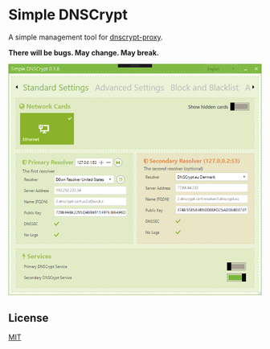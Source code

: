 # Simple DNSCrypt

A simple management tool for [dnscrypt-proxy](https://github.com/jedisct1/dnscrypt-proxy).

**There will be bugs. May change. May break.**

![beta 0.2.1](https://raw.githubusercontent.com/bitbeans/SimpleDnsCrypt/master/img/standard.png)


## License
[MIT](https://en.wikipedia.org/wiki/MIT_License)